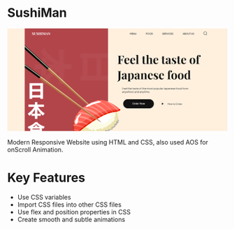 # SushiMan
![Sushi](Sushi.png)








Modern Responsive Website using HTML and CSS, also used AOS for onScroll Animation.




# Key Features
- Use CSS variables
- Import CSS files into other CSS files
- Use flex and position properties in CSS
- Create smooth and subtle animations



